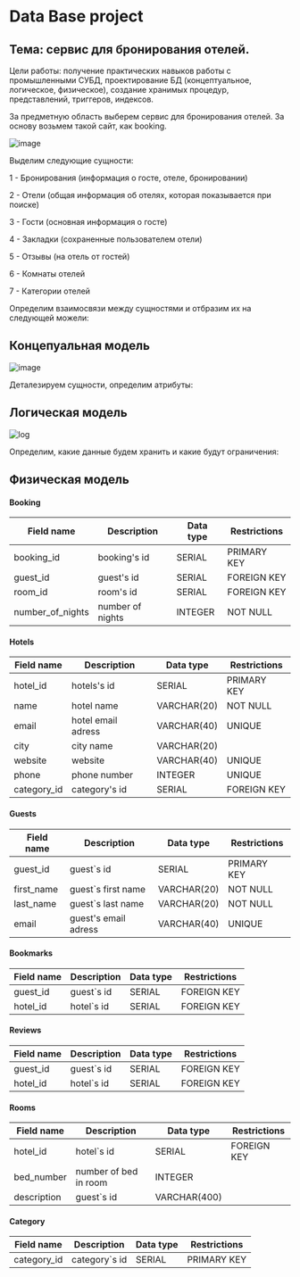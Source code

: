 # Data Base project
## Тема: сервис для бронирования отелей.
Цели работы: получение практических навыков работы с промышленными СУБД, проектирование
БД (концептуальное, логическое, физическое), создание хранимых процедур, представлений,
триггеров, индексов.

За предметную область выберем сервис для бронирования отелей. За основу возьмем такой сайт, как booking. 

![image](https://user-images.githubusercontent.com/70393328/161640973-991eeaa5-335b-42db-b1d0-a0d99724ec75.png)

Выделим следующие сущности:

1 - Бронирования (информация о госте, отеле, бронировании)

2 - Отели (общая информация об отелях, которая показывается при поиске)

3 - Гости (основная информация о госте)

4 - Закладки (сохраненные пользователем отели)

5 - Отзывы (на отель от гостей)

6 - Комнаты отелей

7 - Категории отелей

Определим взаимосвязи между сущностями и отбразим их на следующей можели:
## Концепуальная модель
![image](https://user-images.githubusercontent.com/70393328/161622169-f236e386-551a-4900-9f9a-7b922e96687e.png)

Деталезируем сущности, определим атрибуты:
## Логическая модель
![log](https://user-images.githubusercontent.com/70393328/161622050-f5c30506-53ea-4ece-8af5-8b7916bf8980.png)

Определим, какие данные будем хранить и какие будут ограничения:
 ## Физическая модель
 
 #### Booking
| Field name | Description | Data type | Restrictions |
|---|---|---|---| 
| booking_id | booking's id | SERIAL | PRIMARY KEY |
| guest_id |  guest's id | SERIAL | FOREIGN KEY |
| room_id | room's id | SERIAL | FOREIGN KEY |
| number_of_nights | number of nights | INTEGER | NOT NULL |

#### Hotels
| Field name | Description | Data type | Restrictions |
|---|---|---|---| 
| hotel_id | hotels's id | SERIAL | PRIMARY KEY |
| name |  hotel name | VARCHAR(20) | NOT NULL |
| email | hotel email adress | VARCHAR(40) | UNIQUE |
| city | city name |  VARCHAR(20) |  |
| website | website | VARCHAR(40) | UNIQUE |
| phone | phone number | INTEGER | UNIQUE |
| category_id | category's id | SERIAL | FOREIGN KEY |

#### Guests
| Field name | Description | Data type | Restrictions |
|---|---|---|---| 
| guest_id | guest`s id | SERIAL | PRIMARY KEY |
| first_name |  guest`s first name | VARCHAR(20) | NOT NULL |
| last_name | guest`s last name | VARCHAR(20) | NOT NULL |
| email | guest's email adress | VARCHAR(40) | UNIQUE |

#### Bookmarks
| Field name | Description | Data type | Restrictions |
|---|---|---|---| 
| guest_id | guest`s id | SERIAL | FOREIGN KEY |
| hotel_id |  hotel`s id | SERIAL | FOREIGN KEY |

#### Reviews
| Field name | Description | Data type | Restrictions |
|---|---|---|---| 
| guest_id | guest`s id | SERIAL | FOREIGN KEY |
| hotel_id |  hotel`s id | SERIAL | FOREIGN KEY |

#### Rooms
| Field name | Description | Data type | Restrictions |
|---|---|---|---| 
| hotel_id | hotel`s id | SERIAL | FOREIGN KEY |
| bed_number |  number of bed in room | INTEGER |  |
| description |  guest`s id | VARCHAR(400) |  |

#### Category
| Field name | Description | Data type | Restrictions |
|---|---|---|---| 
| category_id | category`s id | SERIAL | PRIMARY KEY |
